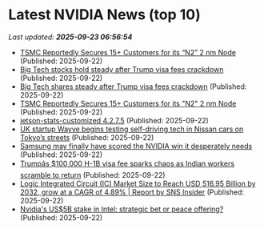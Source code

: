 # Latest NVIDIA News (top 10)
_Last updated: **2025-09-23 06:56:54**_

- [TSMC Reportedly Secures 15+ Customers for its “N2” 2 nm Node](https://www.madshrimps.be/news/tsmc-reportedly-secures-15-customers-for-its-n2-2-nm-node/) (Published: 2025-09-22)
- [Big Tech stocks hold steady after Trump visa fees crackdown](https://finance.yahoo.com/news/big-tech-shares-steady-trump-063324397.html) (Published: 2025-09-22)
- [Big Tech shares steady after Trump visa fees crackdown](https://www.channelnewsasia.com/business/big-tech-shares-steady-after-trump-visa-fees-crackdown-5361546) (Published: 2025-09-22)
- [TSMC Reportedly Secures 15+ Customers for its "N2" 2 nm Node](https://www.techpowerup.com/341205/tsmc-reportedly-secures-15-customers-for-its-n2-2-nm-node) (Published: 2025-09-22)
- [jetson-stats-customized 4.2.7.5](https://pypi.org/project/jetson-stats-customized/4.2.7.5/) (Published: 2025-09-22)
- [UK startup Wayve begins testing self-driving tech in Nissan cars on Tokyo’s streets](https://biztoc.com/x/94179fe535582f3a) (Published: 2025-09-22)
- [Samsung may finally have scored the NVIDIA win it desperately needs](https://www.sammobile.com/news/samsung-may-finally-have-scored-the-nvidia-win-it-desperately-needs/) (Published: 2025-09-22)
- [Trumpâs $100,000 H-1B visa fee sparks chaos as Indian workers scramble to return](https://www.naturalnews.com/2025-09-22-trump-visa-fee-chaos-indian-workers-return.html) (Published: 2025-09-22)
- [Logic Integrated Circuit (IC) Market Size to Reach USD 516.95 Billion by 2032, grow at a CAGR of 4.89% | Report by SNS Insider](https://www.globenewswire.com/news-release/2025/09/22/3153628/0/en/Logic-Integrated-Circuit-IC-Market-Size-to-Reach-USD-516-95-Billion-by-2032-grow-at-a-CAGR-of-4-89-Report-by-SNS-Insider.html) (Published: 2025-09-22)
- [Nvidia's US$5B stake in Intel: strategic bet or peace offering?](https://www.digitimes.com/news/a20250922PD211/nvidia-intel-semiconductor-industry-investment-market.html) (Published: 2025-09-22)
